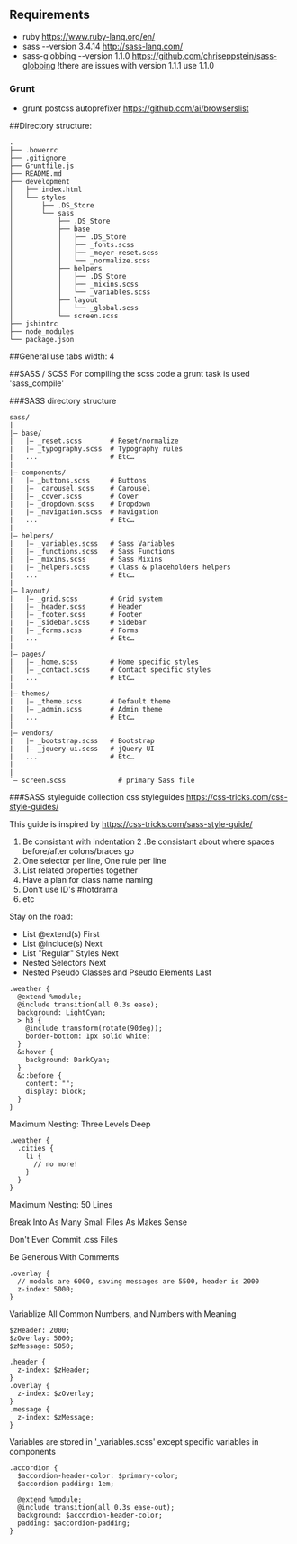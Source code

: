 ## Requirements
- ruby https://www.ruby-lang.org/en/
- sass --version 3.4.14 http://sass-lang.com/
- sass-globbing --version 1.1.0 https://github.com/chriseppstein/sass-globbing !there are issues with version 1.1.1 use 1.1.0


### Grunt

- grunt postcss autoprefixer https://github.com/ai/browserslist


##Directory structure:

```
.
├── .bowerrc
├── .gitignore
├── Gruntfile.js
├── README.md
├── development
│   ├── index.html
│   └── styles
│       ├── .DS_Store
│       └── sass
│           ├── .DS_Store
│           ├── base
│           │   ├── .DS_Store
│           │   ├── _fonts.scss
│           │   ├── _meyer-reset.scss
│           │   └── _normalize.scss
│           ├── helpers
│           │   ├── .DS_Store
│           │   ├── _mixins.scss
│           │   └── _variables.scss
│           ├── layout
│           │   └── _global.scss
│           └── screen.scss
├── jshintrc
├── node_modules
└── package.json
```

##General
use tabs width: 4

##SASS / SCSS
For compiling the scss code a grunt task is used 'sass_compile'

###SASS directory structure
```
sass/ 
| 
|– base/ 
|   |– _reset.scss       # Reset/normalize 
|   |– _typography.scss  # Typography rules 
|   ...                  # Etc… 
| 
|– components/ 
|   |– _buttons.scss     # Buttons 
|   |– _carousel.scss    # Carousel 
|   |– _cover.scss       # Cover 
|   |– _dropdown.scss    # Dropdown 
|   |– _navigation.scss  # Navigation 
|   ...                  # Etc… 
| 
|– helpers/ 
|   |– _variables.scss   # Sass Variables 
|   |– _functions.scss   # Sass Functions 
|   |– _mixins.scss      # Sass Mixins 
|   |– _helpers.scss     # Class & placeholders helpers 
|   ...                  # Etc… 
| 
|– layout/ 
|   |– _grid.scss        # Grid system 
|   |– _header.scss      # Header 
|   |– _footer.scss      # Footer 
|   |– _sidebar.scss     # Sidebar 
|   |– _forms.scss       # Forms 
|   ...                  # Etc… 
| 
|– pages/ 
|   |– _home.scss        # Home specific styles 
|   |– _contact.scss     # Contact specific styles 
|   ...                  # Etc… 
| 
|– themes/ 
|   |– _theme.scss       # Default theme 
|   |– _admin.scss       # Admin theme 
|   ...                  # Etc… 
| 
|– vendors/ 
|   |– _bootstrap.scss   # Bootstrap 
|   |– _jquery-ui.scss   # jQuery UI 
|   ...                  # Etc… 
| 
| 
`– screen.scss             # primary Sass file 
```

###SASS styleguide
collection css styleguides https://css-tricks.com/css-style-guides/

This guide is inspired by https://css-tricks.com/sass-style-guide/

1. Be consistant with indentation
2 .Be consistant about where spaces before/after colons/braces go
3. One selector per line, One rule per line
4. List related properties together
5. Have a plan for class name naming
6. Don't use ID's #hotdrama
7. etc

Stay on the road:
- List @extend(s) First
- List @include(s) Next
- List "Regular" Styles Next
- Nested Selectors Next
- Nested Pseudo Classes and Pseudo Elements Last 

```
.weather {
  @extend %module; 
  @include transition(all 0.3s ease);
  background: LightCyan;
  > h3 {
    @include transform(rotate(90deg));
    border-bottom: 1px solid white;
  }
  &:hover {
    background: DarkCyan;
  }
  &::before {
    content: "";
    display: block;
  }
}
```

Maximum Nesting: Three Levels Deep
```
.weather {
  .cities {
    li {
      // no more!
    }
  }
}
```
Maximum Nesting: 50 Lines

Break Into As Many Small Files As Makes Sense

Don't Even Commit .css Files

Be Generous With Comments
```
.overlay {
  // modals are 6000, saving messages are 5500, header is 2000
  z-index: 5000; 
}
```

Variablize All Common Numbers, and Numbers with Meaning
```
$zHeader: 2000;
$zOverlay: 5000;
$zMessage: 5050;

.header {
  z-index: $zHeader;
}
.overlay {
  z-index: $zOverlay;
}
.message {
  z-index: $zMessage;
}
```
Variables are stored in '_variables.scss' except specific variables in components
```
.accordion {
  $accordion-header-color: $primary-color;
  $accordion-padding: 1em;
  
  @extend %module;
  @include transition(all 0.3s ease-out);
  background: $accordion-header-color;
  padding: $accordion-padding;
}
```